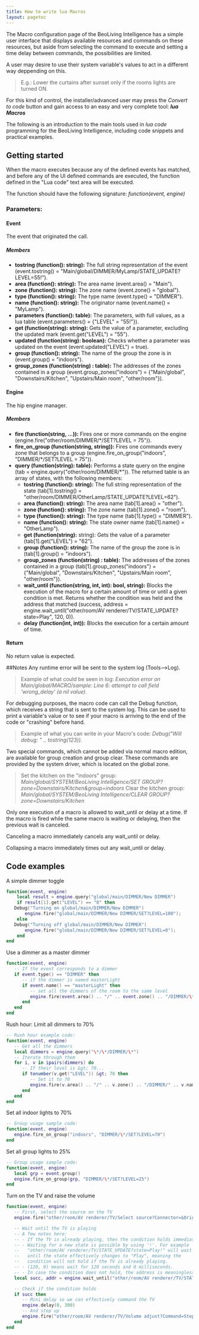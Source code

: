 ```yaml
---
title: How to write lua Macros
layout: pagetoc
---
```


The Macro configuration page of the BeoLiving Intelligence has a simple user interface that displays available resources and commands on these resources, but aside from selecting the command to execute and setting a time delay between commands, the possibilities are limited.

A user may desire to use their system variable's values to act in a different way deppending on this.

> E.g.: Lower the curtains after sunset only if the rooms lights are turned ON. 

For this kind of control, the installer/advanced user may press the _Convert to code_ button and gain access to an easy and very complete tool: **_lua Macros_**

The following is an introduction to the main tools used in _lua code_ programming for the BeoLiving Intelligence, including code snippets and practical examples.

## Getting started

When the macro executes because any of the defined events has matched, and before any of the UI defined commands are executed, the function defined in the "Lua code" text area will be executed.

The function should have the following signature: _function(event, engine)_

### Parameters:
#### Event
The event that originated the call.
##### Members
- **tostring (function(): string):** The full string representation of the event (event.tostring() = "Main/global/DIMMER/MyLamp/STATE_UPDATE?LEVEL=55!").
- **area (function(): string):** The area name (event.area() = "Main").
- **zone (function(): string):** The zone name (event.zone() = "global").
- **type (function(): string):** The type name (event.type() = "DIMMER").
- **name (function(): string):** The originator name (event.name() = "MyLamp").
- **parameters (function(): table):** The parameters, with full values, as a lua table (event.parameters() = {"LEVEL" = "55!"}).
- **get (function(string): string):** Gets the value of a parameter, excluding the updated mark (event.get("LEVEL") = "55").
- **updated (function(string): boolean):** Checks whether a parameter was updated on the event (event.updated("LEVEL") = true).
- **group (function(): string):** The name of the group the zone is in (event.group() = "indoors").
- **group_zones (function(string) : table):** The addresses of the zones contained in a group (event.group_zones("indoors") = {"Main/global", "Downstairs/Kitchen", "Upstairs/Main room", "other/room"}).

#### Engine
The hip engine manager.
##### Members
- **fire (function(string, ...)):** Fires one or more commands on the engine (engine.fire("other/room/DIMMER/*/SET?LEVEL = 75")).
- **fire_on_group (function(string, string)):** Fires one commands every zone that belongs to a group (engine.fire_on_group("indoors", "DIMMER/*/SET?LEVEL = 75")).
- **query (function(string): table):** Performs a state query on the engine (tab = engine.query("other/room/DIMMER/\*")). The returned table is an array of states, with the following members:
	- **tostring (function(): string):** The full string representation of the state (tab[1].tostring() = "other/room/DIMMER/OtherLamp/STATE_UPDATE?LEVEL=62").
	- **area (function(): string):** The area name (tab[1].area() = "other").
	- **zone (function(): string):** The zone name (tab[1].zone() = "room").
	- **type (function(): string):** The type name (tab[1].type() = "DIMMER").
	- **name (function(): string):** The state owner name (tab[1].name() = "OtherLamp").
	- **get (function(string):** string): Gets the value of a parameter (tab[1].get("LEVEL") = "62").
	- **group (function(): string):** The name of the group the zone is in (tab[1].group() = "indoors").
	- **group_zones (function(string) : table):** The addresses of the zones contained in a group (tab[1].group_zones("indoors") = {"Main/global", "Downstairs/Kitchen", "Upstairs/Main room", "other/room"}).
    - **wait_until (function(string, int, int): bool, string):** Blocks the execution of the macro for a certain amount of time or until a given condition is met. Returns whether the condition was held and the address that matched (success, address = engine.wait_until("other/room/AV renderer/TV/STATE_UPDATE?state=Play", 120, 0)).
    - **delay (function(int, int)):** Blocks the execution for a certain amount of time.


#### Return
No return value is expected.


##Notes
Any runtime error will be sent to the system log (Tools-->Log).
> Example of what could be seen in log: _Execution error on Main/global/MACRO/sample: Line 6: attempt to call field 'wrong_delay' (a nil value)_.

For debugging purposes, the macro code can call the Debug function, which receives a string that is sent to the system log. This can be used to print a variable's value or to see if your macro is arriving to the end of the code or "crashing" before hand.
> Example of what you can write in your Macro's code: _Debug("Will debug: " .. tostring(123))._

Two special commands, which cannot be added via normal macro edition, are available for group creation and group clear. These commands are provided by the system driver, which is located on the global zone.
> Set the kitchen on the "indoors" group: _Main/global/SYSTEM/BeoLiving Intelligence/SET GROUP?zone=Downstairs/Kitchen&group=indoors_
> Clear the kitchen group: _Main/global/SYSTEM/BeoLiving Intelligence/CLEAR GROUP?zone=Downstairs/Kitchen_

Only one execution of a macro is allowed to wait_until or delay at a time. If the macro is fired while the same macro is waiting or delaying, then the previous wait is canceled.

Canceling a macro immediately cancels any wait_until or delay.

Collapsing a macro immediately times out any wait_until or delay.

## Code examples
A simple dimmer toggle

```lua
function(event, engine) 
    local result = engine.query("global/main/DIMMER/New DIMMER")
    if result[1].get("LEVEL") == "0" then
   Debug("Turning on global/main/DIMMER/New DIMMER")
       engine.fire("global/main/DIMMER/New DIMMER/SET?LEVEL=100");
    else
   Debug("Turning off global/main/DIMMER/New DIMMER")
       engine.fire("global/main/DIMMER/New DIMMER/SET?LEVEL=0");
    end
end
```

Use a dimmer as a master dimmer

```lua
function(event, engine) 
   -- If the event corresponds to a dimmer
   if event.type() == "DIMMER" then
      -- if the dimmer is named masterLight
      if event.name() == "masterLight" then
         -- set all the dimmers of the room to the same level
         engine.fire(event.area() .. "/" .. event.zone() .. "/DIMMER/\*/SET?LEVEL=" .. event.get("LEVEL") )
      end
   end
end
```

Rush hour: Limit all dimmers to 70%

```lua
-- Rush hour example code:
function(event, engine)
   -- Get all the dimmers
   local dimmers = engine.query("\*/\*/DIMMER/\*")
   -- Iterate through them
   for i, v in ipairs(dimmers) do 
      -- If their level is &gt; 70...
      if tonumber(v.get("LEVEL")) &gt; 70 then
         -- Set it to 70
         engine.fire(v.area() .. "/" .. v.zone() .. "/DIMMER/" .. v.name() .. "/SET?LEVEL=70")
      end
   end
end
```

Set all indoor lights to 70%
```lua
-- Group usage sample code:
function(event, engine)
   engine.fire_on_group("indoors", "DIMMER/\*/SET?LEVEL=70")
end
```

Set all group lights to 25%
```lua
-- Group usage sample code:
function(event, engine)
   local grp = event.group()
   engine.fire_on_group(grp, "DIMMER/\*/SET?LEVEL=25")
end
```

Turn on the TV and raise the volume

```lua
function(event, engine)
   -- First, select the source on the TV
   engine.fire("other/room/AV renderer/TV/Select source?Connector=&Origin=local&Source Type=TV")

   -- Wait until the TV is playing
   -- A few notes here:
   -- - If the TV is already playing, then the condition holds immediately.
   -- - Waiting for a new state is possible by using '!'. For example
   --   "other/room/AV renderer/TV/STATE_UPDATE?state=Play!" will wait
   --   until the state effectively changes to "Play", meaning the 
   --   condition will not hold if the TV is already playing.
   -- - (120, 0) means wait for 120 seconds and 0 milliseconds.
   -- - In case the condition does not hold, the address is meaningless.
   local succ, addr = engine.wait_until("other/room/AV renderer/TV/STATE_UPDATE?state=Play", 120, 0)

   -- Check if the condition holds
   if succ then
      -- Mini delay so we can effectively command the TV
      engine.delay(0, 300)
      -- And step up
      engine.fire("other/room/AV renderer/TV/Volume adjust?Command=Step Up")
   end
end
```